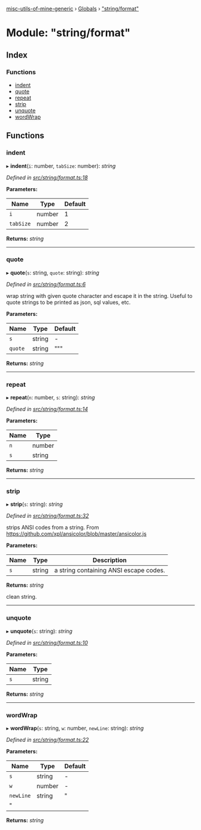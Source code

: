 [misc-utils-of-mine-generic](../README.md) › [Globals](../globals.md) › ["string/format"](_string_format_.md)

# Module: "string/format"

## Index

### Functions

* [indent](_string_format_.md#indent)
* [quote](_string_format_.md#quote)
* [repeat](_string_format_.md#repeat)
* [strip](_string_format_.md#strip)
* [unquote](_string_format_.md#unquote)
* [wordWrap](_string_format_.md#wordwrap)

## Functions

###  indent

▸ **indent**(`i`: number, `tabSize`: number): *string*

*Defined in [src/string/format.ts:18](https://github.com/cancerberoSgx/misc-utils-of-mine/blob/b2d6050/misc-utils-of-mine-generic/src/string/format.ts#L18)*

**Parameters:**

Name | Type | Default |
------ | ------ | ------ |
`i` | number | 1 |
`tabSize` | number | 2 |

**Returns:** *string*

___

###  quote

▸ **quote**(`s`: string, `quote`: string): *string*

*Defined in [src/string/format.ts:6](https://github.com/cancerberoSgx/misc-utils-of-mine/blob/b2d6050/misc-utils-of-mine-generic/src/string/format.ts#L6)*

wrap string with given quote character and escape it in the string. Useful to quote strings to be printed as json, sql values, etc.

**Parameters:**

Name | Type | Default |
------ | ------ | ------ |
`s` | string | - |
`quote` | string | """ |

**Returns:** *string*

___

###  repeat

▸ **repeat**(`n`: number, `s`: string): *string*

*Defined in [src/string/format.ts:14](https://github.com/cancerberoSgx/misc-utils-of-mine/blob/b2d6050/misc-utils-of-mine-generic/src/string/format.ts#L14)*

**Parameters:**

Name | Type |
------ | ------ |
`n` | number |
`s` | string |

**Returns:** *string*

___

###  strip

▸ **strip**(`s`: string): *string*

*Defined in [src/string/format.ts:32](https://github.com/cancerberoSgx/misc-utils-of-mine/blob/b2d6050/misc-utils-of-mine-generic/src/string/format.ts#L32)*

strips ANSI codes from a string. From https://github.com/xpl/ansicolor/blob/master/ansicolor.js

**Parameters:**

Name | Type | Description |
------ | ------ | ------ |
`s` | string | a string containing ANSI escape codes. |

**Returns:** *string*

clean string.

___

###  unquote

▸ **unquote**(`s`: string): *string*

*Defined in [src/string/format.ts:10](https://github.com/cancerberoSgx/misc-utils-of-mine/blob/b2d6050/misc-utils-of-mine-generic/src/string/format.ts#L10)*

**Parameters:**

Name | Type |
------ | ------ |
`s` | string |

**Returns:** *string*

___

###  wordWrap

▸ **wordWrap**(`s`: string, `w`: number, `newLine`: string): *string*

*Defined in [src/string/format.ts:22](https://github.com/cancerberoSgx/misc-utils-of-mine/blob/b2d6050/misc-utils-of-mine-generic/src/string/format.ts#L22)*

**Parameters:**

Name | Type | Default |
------ | ------ | ------ |
`s` | string | - |
`w` | number | - |
`newLine` | string | "
" |

**Returns:** *string*
